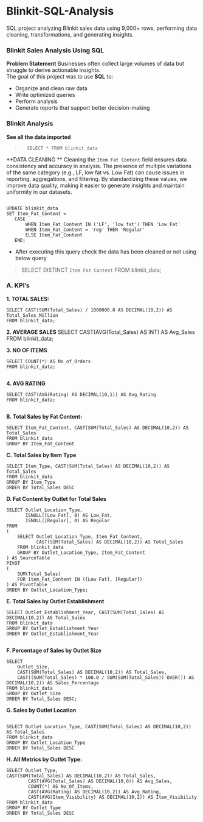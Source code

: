 # Blinkit-SQL-Analysis
SQL project analyzing Blinkit sales data using 9,000+ rows, performing data cleaning, transformations, and generating insights.

### Blinkit Sales Analysis Using SQL

 **Problem Statement**
Businesses often collect large volumes of data but struggle to derive actionable insights.  
The goal of this project was to use **SQL** to:
- Organize and clean raw data  
- Write optimized queries  
- Perform analysis  
- Generate reports that support better decision-making  

### Blinkit  Analysis
**See all the data imported**
     
> `  SELECT * FROM blinkit_data`

**DATA CLEANING **
Cleaning the `Item Fat Content` field ensures data consistency and accuracy in analysis. The presence of multiple variations of the same category (e.g., LF, low fat vs. Low Fat) can cause issues in reporting, aggregations, and filtering. By standardizing these values, we improve data quality, making it easier to generate insights and maintain uniformity in our datasets.
 ```

UPDATE blinkit_data
SET Item_Fat_Content = 
    CASE 
        WHEN Item_Fat_Content IN ('LF', 'low fat') THEN 'Low Fat'
        WHEN Item_Fat_Content = 'reg' THEN 'Regular'
        ELSE Item_Fat_Content
    END;
```

- After executing this query check the data has been cleaned or not using below query

> SELECT DISTINCT `Item Fat Content` FROM blinkit_data;

	 


### A. KPI’s
**1. TOTAL SALES:**
```
SELECT CAST(SUM(Total_Sales) / 1000000.0 AS DECIMAL(10,2)) AS Total_Sales_Million
FROM blinkit_data;

```
  
**2. AVERAGE SALES**
SELECT CAST(AVG(Total_Sales) AS INT) AS Avg_Sales
FROM blinkit_data;

  
**3. NO OF ITEMS**
```
SELECT COUNT(*) AS No_of_Orders
FROM blinkit_data;
 
```
**4. AVG RATING**
```
SELECT CAST(AVG(Rating) AS DECIMAL(10,1)) AS Avg_Rating
FROM blinkit_data;
 
```

**B. Total Sales by Fat Content:**
```
SELECT Item_Fat_Content, CAST(SUM(Total_Sales) AS DECIMAL(10,2)) AS Total_Sales
FROM blinkit_data
GROUP BY Item_Fat_Content
```
 

**C. Total Sales by Item Type**
```
SELECT Item_Type, CAST(SUM(Total_Sales) AS DECIMAL(10,2)) AS Total_Sales
FROM blinkit_data
GROUP BY Item_Type
ORDER BY Total_Sales DESC
```
 
**D. Fat Content by Outlet for Total Sales**
```
SELECT Outlet_Location_Type, 
       ISNULL([Low Fat], 0) AS Low_Fat, 
       ISNULL([Regular], 0) AS Regular
FROM 
(
    SELECT Outlet_Location_Type, Item_Fat_Content, 
           CAST(SUM(Total_Sales) AS DECIMAL(10,2)) AS Total_Sales
    FROM blinkit_data
    GROUP BY Outlet_Location_Type, Item_Fat_Content
) AS SourceTable
PIVOT 
(
    SUM(Total_Sales) 
    FOR Item_Fat_Content IN ([Low Fat], [Regular])
) AS PivotTable
ORDER BY Outlet_Location_Type;

```
 

**E. Total Sales by Outlet Establishment**

```
SELECT Outlet_Establishment_Year, CAST(SUM(Total_Sales) AS DECIMAL(10,2)) AS Total_Sales
FROM blinkit_data
GROUP BY Outlet_Establishment_Year
ORDER BY Outlet_Establishment_Year
 
```

**F. Percentage of Sales by Outlet Size**

```
SELECT 
    Outlet_Size, 
    CAST(SUM(Total_Sales) AS DECIMAL(10,2)) AS Total_Sales,
    CAST((SUM(Total_Sales) * 100.0 / SUM(SUM(Total_Sales)) OVER()) AS DECIMAL(10,2)) AS Sales_Percentage
FROM blinkit_data
GROUP BY Outlet_Size
ORDER BY Total_Sales DESC;

```
 

**G. Sales by Outlet Location**
```

SELECT Outlet_Location_Type, CAST(SUM(Total_Sales) AS DECIMAL(10,2)) AS Total_Sales
FROM blinkit_data
GROUP BY Outlet_Location_Type
ORDER BY Total_Sales DESC
```
 

**H. All Metrics by Outlet Type:**

```
SELECT Outlet_Type, 
CAST(SUM(Total_Sales) AS DECIMAL(10,2)) AS Total_Sales,
		CAST(AVG(Total_Sales) AS DECIMAL(10,0)) AS Avg_Sales,
		COUNT(*) AS No_Of_Items,
		CAST(AVG(Rating) AS DECIMAL(10,2)) AS Avg_Rating,
		CAST(AVG(Item_Visibility) AS DECIMAL(10,2)) AS Item_Visibility
FROM blinkit_data
GROUP BY Outlet_Type
ORDER BY Total_Sales DESC
```

 

